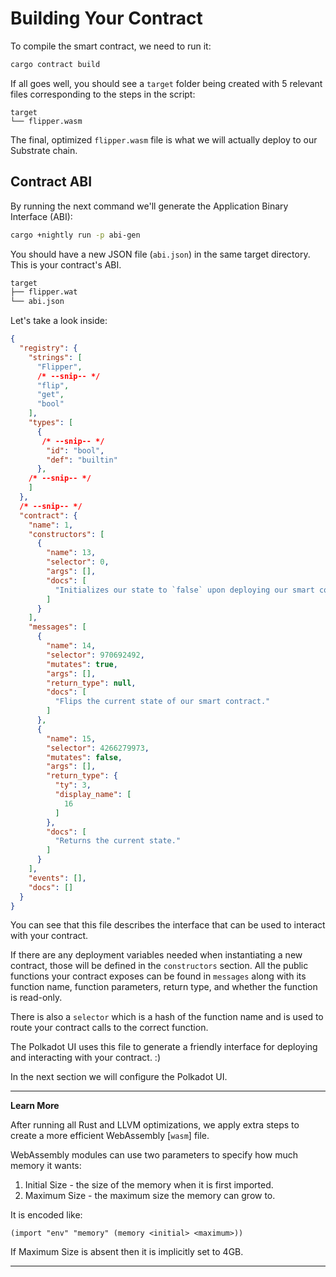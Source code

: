 Building Your Contract
===

To compile the smart contract, we need to run it:

```bash
cargo contract build
```

If all goes well, you should see a `target` folder being created with 5 relevant files corresponding to the steps in the script:

```
target
└── flipper.wasm
```

The final, optimized `flipper.wasm` file is what we will actually deploy to our Substrate chain.

## Contract ABI
By running the next command we'll generate the Application Binary Interface (ABI):
``` bash
cargo +nightly run -p abi-gen
```

You should have a new JSON file (`abi.json`) in the same target directory. This is your contract's ABI. 

``` bash
target
├── flipper.wat
└── abi.json
```

Let's take a look inside:

``` JSON
{
  "registry": {
    "strings": [
      "Flipper",
      /* --snip-- */
      "flip",
      "get",
      "bool"
    ],
    "types": [
      {
       /* --snip-- */
        "id": "bool",
        "def": "builtin"
      },
    /* --snip-- */
    ]
  },
  /* --snip-- */
  "contract": {
    "name": 1,
    "constructors": [
      {
        "name": 13,
        "selector": 0,
        "args": [],
        "docs": [
          "Initializes our state to `false` upon deploying our smart contract."
        ]
      }
    ],
    "messages": [
      {
        "name": 14,
        "selector": 970692492,
        "mutates": true,
        "args": [],
        "return_type": null,
        "docs": [
          "Flips the current state of our smart contract."
        ]
      },
      {
        "name": 15,
        "selector": 4266279973,
        "mutates": false,
        "args": [],
        "return_type": {
          "ty": 3,
          "display_name": [
            16
          ]
        },
        "docs": [
          "Returns the current state."
        ]
      }
    ],
    "events": [],
    "docs": []
  }
}
```

You can see that this file describes the interface that can be used to interact with your contract.

If there are any deployment variables needed when instantiating a new contract, those will be defined in the `constructors` section. All the public functions your contract exposes can be found in `messages` along with its function name, function parameters, return type, and whether the function is read-only.

There is also a `selector` which is a hash of the function name and is used to route your contract calls to the correct function.

The Polkadot UI uses this file to generate a friendly interface for deploying and interacting with your contract. :)

In the next section we will configure the Polkadot UI.

---

**Learn More**

After running all Rust and LLVM optimizations, we apply extra steps to create a more efficient WebAssembly [`wasm`] file.

WebAssembly modules can use two parameters to specify how much memory it wants:

1. Initial Size - the size of the memory when it is first imported.
2. Maximum Size - the maximum size the memory can grow to.

It is encoded like:

```
(import "env" "memory" (memory <initial> <maximum>))
```

If Maximum Size is absent then it is implicitly set to 4GB.

---